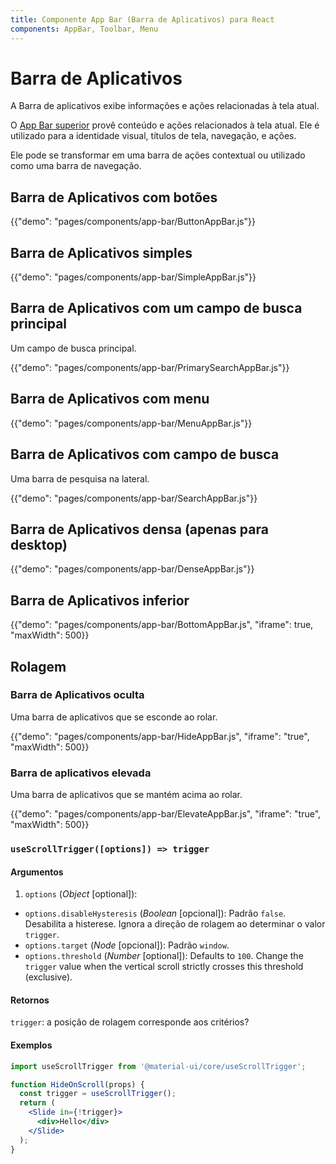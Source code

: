 ```yaml
---
title: Componente App Bar (Barra de Aplicativos) para React
components: AppBar, Toolbar, Menu
---
```


# Barra de Aplicativos

<p class="description">A Barra de aplicativos exibe informações e ações relacionadas à tela atual.</p>

O [App Bar superior](https://material.io/design/components/app-bars-top.html) provê conteúdo e ações relacionados à tela atual. Ele é utilizado para a identidade visual, títulos de tela, navegação, e ações.

Ele pode se transformar em uma barra de ações contextual ou utilizado como uma barra de navegação.

## Barra de Aplicativos com botões

{{"demo": "pages/components/app-bar/ButtonAppBar.js"}}

## Barra de Aplicativos simples

{{"demo": "pages/components/app-bar/SimpleAppBar.js"}}

## Barra de Aplicativos com um campo de busca principal

Um campo de busca principal.

{{"demo": "pages/components/app-bar/PrimarySearchAppBar.js"}}

## Barra de Aplicativos com menu

{{"demo": "pages/components/app-bar/MenuAppBar.js"}}

## Barra de Aplicativos com campo de busca

Uma barra de pesquisa na lateral.

{{"demo": "pages/components/app-bar/SearchAppBar.js"}}

## Barra de Aplicativos densa (apenas para desktop)

{{"demo": "pages/components/app-bar/DenseAppBar.js"}}

## Barra de Aplicativos inferior

{{"demo": "pages/components/app-bar/BottomAppBar.js", "iframe": true, "maxWidth": 500}}

## Rolagem

### Barra de Aplicativos oculta

Uma barra de aplicativos que se esconde ao rolar.

{{"demo": "pages/components/app-bar/HideAppBar.js", "iframe": "true", "maxWidth": 500}}

### Barra de aplicativos elevada

Uma barra de aplicativos que se mantém acima ao rolar.

{{"demo": "pages/components/app-bar/ElevateAppBar.js", "iframe": "true", "maxWidth": 500}}

### `useScrollTrigger([options]) => trigger`

#### Argumentos

1. `options` (*Object* [optional]):

- `options.disableHysteresis` (*Boolean* [opcional]): Padrão `false`. Desabilita a histerese. Ignora a direção de rolagem ao determinar o valor `trigger`.
- `options.target` (*Node* [opcional]): Padrão `window`.
- `options.threshold` (*Number* [optional]): Defaults to `100`. Change the `trigger` value when the vertical scroll strictly crosses this threshold (exclusive).

#### Retornos

`trigger`: a posição de rolagem corresponde aos critérios?

#### Exemplos

```jsx
import useScrollTrigger from '@material-ui/core/useScrollTrigger';

function HideOnScroll(props) {
  const trigger = useScrollTrigger();
  return (
    <Slide in={!trigger}>
      <div>Hello</div>
    </Slide>
  );
}
```